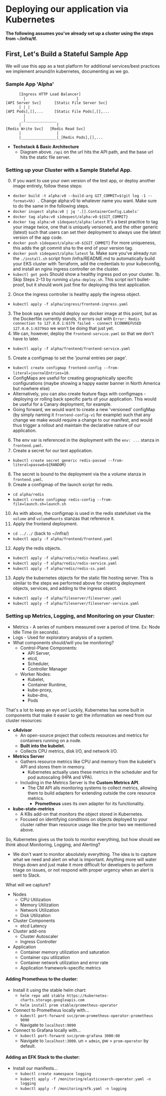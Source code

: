 # Deploying our application via Kubernetes
**The following assumes you've already set up a cluster using the steps from ~/infra/tf.**  
  
## First, Let's Build a Stateful Sample App
We will use this app as a test platform for additional services/best practices we implement around/in kubernetes, documenting as we go.

### Sample App 'Alpha'
```
      [Ingress HTTP Load Balancer]
        |                       |
[API Server Svc]      [Static File Server Svc]
      | | |
[API Pods],[],...     [Static File Pods],[],...
        |
       _|______________
      |                |
[Redis Write Svc]   [Redis Read Svc]
      |                |
      |________________|_[Redis Pods],[],...
```
* **Techstack & Basic Architecture**
  * Diagram above. `/api` on the url hits the API path, and the base url hits the static file server.
  
### Setting up your Cluster with a Sample Stateful App. 
0. If you want to use your own version of the test app, or deploy another image entirely, follow these steps:
  - `docker build -t alpha:v0 --build-arg GIT_COMMIT=$(git log -1 --format=%h) .` Change alpha:v0 to whatever name you want. Make sure to do the same in the following steps.
  - `docker inspect alpha:v0 | jq '.[].ContainerConfig.Labels'`
  - `docker tag alpha:v0 s1dequest/alpha:v0-${GIT_COMMIT}`
  - `docker tag alpha:v0 s1dequest/alpha:latest` It's a best practice to tag your image twice, one that is uniquely versioned, and the other generic (latest) such that users can set their deployment to always use the latest version of the app code.
  - `docker push s1dequest/alpha:v0-${GIT_COMMIT}` For more uniqueness, this adds the git commit sha to the end of your version tag.
  - `docker push s1dequest/alpha:latest`
1a. Make sure you've already run the `./install.sh` script from /infra/README.md to automatically build your EKS cluster with Terraform, add the credentials to your kubeconfig, and install an nginx ingress controller on the cluster.
  - `kubectl get pods` Should show a healthy ingress pod on your cluster.
1b. Skip Steps 2-13 by running `alpha-deploy.sh`. This script isn't bullet-proof, but it should work just fine for deploying this test application.
2. Once the ingress controller is healthy apply the ingress object.
  - `kubectl apply -f alpha/ingress/frontend-ingress.yaml`  
3. The book says we should deploy our docker image at this point, but as the Dockerfile currently stands, it errors out with `Error: Redis connection to 127.0.0.1:6379 failed - connect ECONNREFUSED 127.0.0.1:6379`so we won't be doing that just yet.  
4. We can, however, deploy the `frontend-service.yaml` so that we don't have to later.  
  - `kubectl apply -f alpha/frontend/frontend-service.yaml`  
5. Create a configmap to set the 'journal entries per page'.  
  - `kubectl create configmap frontend-config --from-literal=journalEntries=10`.  
  - ConfigMaps are useful for creating geographically specific configurations (maybe showing a happy easter banner in North America but nowhere else)  
  - Alternatively, you can also create feature flags with configmaps - deploying or rolling back specific parts of your application. This would be useful for a Canary deployment, for example.  
  - Going forward, we would want to create a new 'versioned' configMap (by simply naming it `frontend-config-v1` for example) such that any change we make would require a change to our manifest, and would thus trigger a rollout and maintain the declarative nature of our application.  
6. The env var is referenced in the deployment with the `env: ...` stanza in `frontend.yaml`.  
7. Create a secret for our test application.  
  - `kubectl create secret generic redis-passwd --from-literal=passwd=${RANDOM}`  
8. The secret is bound to the deployment via the a volume stanza in `frontend.yaml`.  
9. Create a configmap of the launch script for redis.   
  - `cd alpha/redis`  
  - `kubectl create configmap redis-config --from-file=launch.sh=launch.sh`  
10. As with above, the configmap is used in the redis statefulset via the `volume` and `volumeMounts` stanzas that reference it.  
11. Apply the frontend deployment.
  - `cd ../../` (back to ~/infra/)
  - `kubectl apply -f alpha/frontend/frontend.yaml`
12. Apply the redis objects.
  - `kubectl apply -f alpha/redis/redis-headless.yaml`
  - `kubectl apply -f alpha/redis/redis-service.yaml`
  - `kubectl apply -f alpha/redis/redis-ss.yaml`
13. Apply the kubernetes objects for the static file hosting server. This is similar to the steps we performed above for creating deployment objects, services, and adding to the ingress object.  
  - `kubectl apply -f alpha/fileserver/fileserver.yaml`  
  - `kubectl apply -f alpha/fileserver/fileserver-service.yaml`   

### Setting up Metrics, Logging, and Monitoring on your Cluster:
* Metrics - A series of numbers measured over a period of time. Ex: Node Idle Time (in seconds).
* Logs - Used for exploratory analysis of a system.
* What components should/will you be monitoring?
  * Control-Plane Components:
    * API Server,
    * etcd,
    * Scheduler,
    * Controller Manager
  * Worker Nodes:
    * Kubelet,
    * Container Runtime,
    * kube-proxy,
    * kube-dns,
    * Pods
  
That's a lot to keep an eye on! Luckily, Kubernetes has some built in components that make it easier to get the information we need from our cluster resources:
* **cAdvisor**
  * An open-source project that collects resources and metrics for containers running on a node.
  * **Built into the kubelet.**
  * Collects CPU metrics, disk I/O, and network I/O.
* **Metrics Server**
  * Gathers resource metrics like CPU and memory from the kubelet's API and stores them in memory.
    * Kubernetes actually uses these metrics in the scheduler and for pod autoscaling (HPA and VPA).
  * Including in the Metrics Server is the **Custom Metrics API**.
    * The CM API alls monitoring systems to collect metrics, allowing them to build adapters for extending outside the core resource metrics.
      * **Prometheus** uses its own adapter for its functionality.
* **kube-state-metrics**  
  * A K8s add-on that monitors the object stored in Kubernetes.
  * Focused on identifying conditions on objects deployed to your cluster rather than resource usage like the prior two we mentioned above.
  
So, Kubernetes gives us the tools to monitor everything, but how should we _think_ about Monitoring, Logging, and Alerting?
* We don't want to monitor absolutely everything. The idea is to capture what we need and alert on what is important. Anything more will water things down and just make it more difficult for developers to perform triage on issues, or not respond with proper urgency when an alert is sent to Slack.
  
What will we capture?
* Nodes
  * CPU Utilization
  * Memory Utilization
  * Network Utilization
  * Disk Utilization
* Cluster Components
  * etcd Latency
* Cluster add-ons
  * Cluster Autoscaler
  * Ingress Controller
* Application
  * Container memory utilization and saturation
  * Container cpu utilization
  * Container network utilization and error rate
  * Application framework-specific metrics
  
#### Adding Prometheus to the cluster:
* Install it using the stable helm chart:
  * `helm repo add stable https://kubernetes-charts.storage.googleapis.com`
  * `helm install prom stable/prometheus-operator`
* Connect to Prometheus locally with...
  * `kubectl port-forward svc/prom-prometheus-operator-prometheus 9090`
  * Navigate to `localhost:9090`
* Connect to Grafana locally with...
  * `kubectl port-forward svc/prom-grafana 3000:80`
  * Navigate to `localhost:3000`. un = `admin`, pw = `prom-operator` by default.
  
#### Adding an EFK Stack to the cluster:
* Install our manifests...
  * `kubectl create namespace logging`
  * `kubectl apply -f /monitoring/elasticsearch-operator.yaml -n logging`
  * `kubectl apply -f /monitoring/efk.yaml -n logging`
